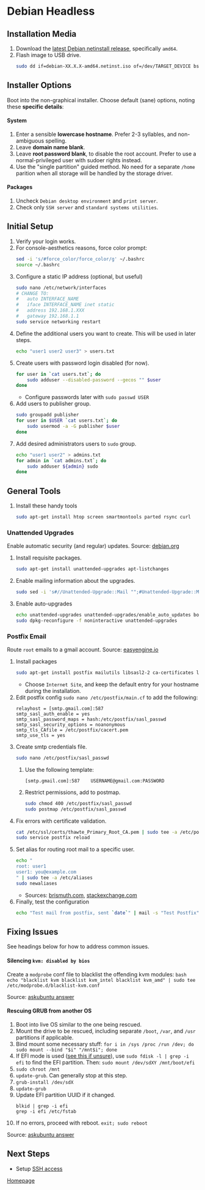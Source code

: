 # Debian Headless


## Installation Media

1. Download the [latest Debian netinstall release](https://www.debian.org/CD/netinst/), specifically `amd64`.
1. Flash image to USB drive.
    ```bash
    sudo dd if=debian-XX.X.X-amd64.netinst.iso of=/dev/TARGET_DEVICE bs=1M
    ```


## Installer Options

Boot into the non-graphical installer. Choose default (sane) options, noting these __specific details__:

#### System
1. Enter a sensible __lowercase hostname__. Prefer 2-3 syllables, and non-ambiguous spelling.
1. Leave __domain name blank__.
1. Leave __root password blank__, to disable the root account.  Prefer to use a normal-privileged user with sudoer rights instead.
1. Use the "single partition" guided method.  No need for a separate `/home` parition when all storage will be handled by the storage driver.

#### Packages
1. Uncheck `Debian desktop environment` and `print server`.
1. Check only `SSH server` and `standard systems utilities`.


## Initial Setup

1. Verify your login works.
1. For console-aesthetics reasons, force color prompt:
    ```bash
    sed -i 's/#force_color/force_color/g' ~/.bashrc
    source ~/.bashrc
    ```
1. Configure a static IP address (optional, but useful)
    ```bash
    sudo nano /etc/network/interfaces
    # CHANGE TO:
    #   auto INTERFACE_NAME
    #   iface INTERFACE_NAME inet static
    #   address 192.168.1.XXX
    #   gateway 192.168.1.1
    sudo service networking restart
    ```
1. Define the additional users you want to create.   This will be used in later steps.
    ```bash
    echo "user1 user2 user3" > users.txt
    ```
1. Create users with password login disabled (for now).
    ```bash
    for user in `cat users.txt`; do
        sudo adduser --disabled-password --gecos "" $user
    done
    ```
    * Configure passwords later with `sudo passwd USER`
1. Add users to publisher group.
    ```bash
    sudo groupadd publisher
    for user in $USER `cat users.txt`; do
        sudo usermod -a -G publisher $user
    done
    ```
1. Add desired administrators users to `sudo` group.
    ```bash
    echo "user1 user2" > admins.txt
    for admin in `cat admins.txt`; do
        sudo adduser ${admin} sudo
    done
    ```


## General Tools

1. Install these handy tools
    ```bash
    sudo apt-get install htop screen smartmontools parted rsync curl
    ```

### Unattended Upgrades

Enable automatic security (and regular) updates.  Source: [debian.org](https://wiki.debian.org/UnattendedUpgrades)
1. Install requisite packages.
    ```bash
    sudo apt-get install unattended-upgrades apt-listchanges
    ```
1. Enable mailing information about the upgrades.
    ```bash
    sudo sed -i 's#//Unattended-Upgrade::Mail "";#Unattended-Upgrade::Mail "root";#g'  /etc/apt/apt.conf.d/50unattended-upgrades
    ```
1. Enable auto-upgrades
    ```bash
    echo unattended-upgrades unattended-upgrades/enable_auto_updates boolean true | sudo debconf-set-selections
    sudo dpkg-reconfigure -f noninteractive unattended-upgrades
    ```

### Postfix Email
Route `root` emails to a gmail account. Source: [easyengine.io](https://easyengine.io/tutorials/linux/ubuntu-postfix-gmail-smtp)

1. Install packages
    ```bash
    sudo apt-get install postfix mailutils libsasl2-2 ca-certificates libsasl2-modules
    ```
    * Choose `Internet Site`, and keep the default entry for your hostname during the installation.
1. Edit postfix config `sudo nano /etc/postfix/main.cf` to add the following:
    ```
    relayhost = [smtp.gmail.com]:587
    smtp_sasl_auth_enable = yes
    smtp_sasl_password_maps = hash:/etc/postfix/sasl_passwd
    smtp_sasl_security_options = noanonymous
    smtp_tls_CAfile = /etc/postfix/cacert.pem
    smtp_use_tls = yes
    ```
1. Create smtp credentials file.
    ```bash
    sudo nano /etc/postfix/sasl_passwd
    ```
    1. Use the following template:
        ```
        [smtp.gmail.com]:587    USERNAME@gmail.com:PASSWORD
        ```
    1. Restrict permissions, add to postmap.
        ```bash
        sudo chmod 400 /etc/postfix/sasl_passwd
        sudo postmap /etc/postfix/sasl_passwd
        ```
1. Fix errors with certificate validation.
    ```bash
    cat /etc/ssl/certs/thawte_Primary_Root_CA.pem | sudo tee -a /etc/postfix/cacert.pem
    sudo service postfix reload
    ```
1. Set alias for routing root mail to a specific user.
    ```bash
    echo "
    root: user1
    user1: you@example.com
    " | sudo tee -a /etc/aliases
    sudo newaliases
    ```
    * Sources: [brismuth.com](https://brismuth.com/scheduling-automated-zfs-scrubs-9b2b452e08a4), [stackexchange.com](https://unix.stackexchange.com/a/65015)
1. Finally, test the configuration
    ```bash
    echo "Test mail from postfix, sent `date`" | mail -s "Test Postfix" you@example.com
    ```

## Fixing Issues

See headings below for how to address common issues.

#### Silencing `kvm: disabled by bios`
Create a `modprobe` conf file to blacklist the offending kvm modules:
    ```bash
    echo "blacklist kvm
    blacklist kvm_intel
    blacklist kvm_amd" | sudo tee /etc/modprobe.d/blacklist-kvm.conf
    ```

Source: [askubuntu answer](https://askubuntu.com/a/312858)

#### Rescuing GRUB from another OS
1. Boot into live OS similar to the one being rescued.
1. Mount the drive to be rescued, including separate `/boot`, `/var`, and `/usr` partitions if applicable.
1. Bind mount some necessary stuff: `for i in /sys /proc /run /dev; do sudo mount --bind "$i" "/mnt$i"; done`
1. If EFI mode is used ([see this if unsure](https://askubuntu.com/a/764702/13398)), use `sudo fdisk -l | grep -i efi` to find the EFI partition. Then: `sudo mount /dev/sdXY /mnt/boot/efi`
1. `sudo chroot /mnt`
1. `update-grub`.   Can generally stop at this step.
1. `grub-install /dev/sdX`
1. `update-grub`
1. Update EFI partition UUID if it changed.
    ```
    blkid | grep -i efi
    grep -i efi /etc/fstab
    ```
1. If no errors, proceed with reboot. `exit; sudo reboot`

Source: [askubuntu answer](https://askubuntu.com/a/88432)

## Next Steps

* Setup [SSH access](../services/01_SSH.md)


[Homepage](../README.md)

